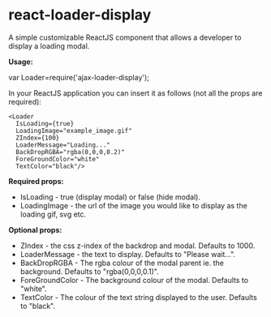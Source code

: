 # react-loader-display
 A simple customizable ReactJS component that allows a developer to display a loading modal.
 
 **Usage:**
 
 var Loader=require('ajax-loader-display');
 
 In your ReactJS application you can insert it as follows (not all the props are required):
 
    <Loader 
      IsLoading={true} 
      LoadingImage="example_image.gif" 
      ZIndex={100} 
      LoaderMessage="Loading..." 
      BackDropRGBA="rgba(0,0,0,0.2)"
      ForeGroundColor="white" 
      TextColor="black"/>
 
 **Required props:**
 *  IsLoading - true (display modal) or false (hide modal).
 *  LoadingImage - the url of the image you would like to display as the loading gif, svg etc.
 
 **Optional props:**
 *  ZIndex - the css z-index of the backdrop and modal. Defaults to 1000.
 *  LoaderMessage - the text to display. Defaults to "Please wait...".
 *  BackDropRGBA - The rgba colour of the modal parent ie. the background. Defaults to "rgba(0,0,0,0.1)".
 *  ForeGroundColor - The background colour of the modal. Defaults to "white".
 *  TextColor - The colour of the text string displayed to the user. Defaults to "black".
 
